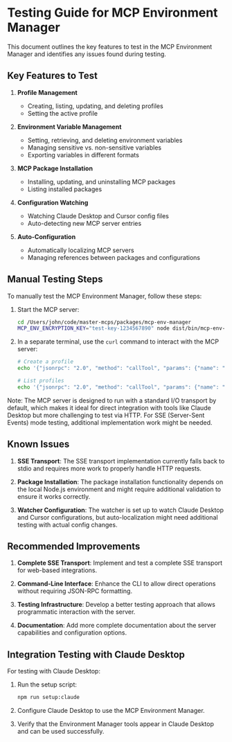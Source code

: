 # Testing Guide for MCP Environment Manager

This document outlines the key features to test in the MCP Environment Manager and identifies any issues found during testing.

## Key Features to Test

1. **Profile Management**
   - Creating, listing, updating, and deleting profiles
   - Setting the active profile

2. **Environment Variable Management**
   - Setting, retrieving, and deleting environment variables
   - Managing sensitive vs. non-sensitive variables
   - Exporting variables in different formats

3. **MCP Package Installation**
   - Installing, updating, and uninstalling MCP packages
   - Listing installed packages

4. **Configuration Watching**
   - Watching Claude Desktop and Cursor config files
   - Auto-detecting new MCP server entries

5. **Auto-Configuration**
   - Automatically localizing MCP servers
   - Managing references between packages and configurations

## Manual Testing Steps

To manually test the MCP Environment Manager, follow these steps:

1. Start the MCP server:
   ```bash
   cd /Users/john/code/master-mcps/packages/mcp-env-manager
   MCP_ENV_ENCRYPTION_KEY="test-key-1234567890" node dist/bin/mcp-env-manager.js
   ```

2. In a separate terminal, use the `curl` command to interact with the MCP server:
   ```bash
   # Create a profile
   echo '{"jsonrpc": "2.0", "method": "callTool", "params": {"name": "create-profile", "args": {"name": "Test Profile", "description": "A profile for testing"}}, "id": 1}' | curl -X POST -H "Content-Type: application/json" -d @- http://localhost:3000/message
   
   # List profiles
   echo '{"jsonrpc": "2.0", "method": "callTool", "params": {"name": "list-profiles", "args": {}}, "id": 2}' | curl -X POST -H "Content-Type: application/json" -d @- http://localhost:3000/message
   ```

Note: The MCP server is designed to run with a standard I/O transport by default, which makes it ideal for direct integration with tools like Claude Desktop but more challenging to test via HTTP. For SSE (Server-Sent Events) mode testing, additional implementation work might be needed.

## Known Issues

1. **SSE Transport**: The SSE transport implementation currently falls back to stdio and requires more work to properly handle HTTP requests.

2. **Package Installation**: The package installation functionality depends on the local Node.js environment and might require additional validation to ensure it works correctly.

3. **Watcher Configuration**: The watcher is set up to watch Claude Desktop and Cursor configurations, but auto-localization might need additional testing with actual config changes.

## Recommended Improvements

1. **Complete SSE Transport**: Implement and test a complete SSE transport for web-based integrations.

2. **Command-Line Interface**: Enhance the CLI to allow direct operations without requiring JSON-RPC formatting.

3. **Testing Infrastructure**: Develop a better testing approach that allows programmatic interaction with the server.

4. **Documentation**: Add more complete documentation about the server capabilities and configuration options.

## Integration Testing with Claude Desktop

For testing with Claude Desktop:

1. Run the setup script:
   ```bash
   npm run setup:claude
   ```

2. Configure Claude Desktop to use the MCP Environment Manager.

3. Verify that the Environment Manager tools appear in Claude Desktop and can be used successfully.